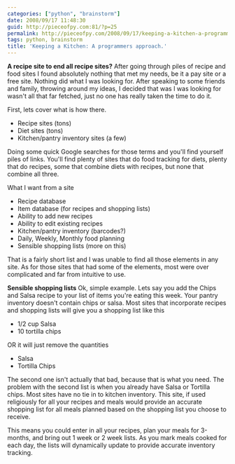 ```yaml
---
categories: ["python", "brainstorm"]
date: 2008/09/17 11:48:30
guid: http://pieceofpy.com:81/?p=25
permalink: http://pieceofpy.com/2008/09/17/keeping-a-kitchen-a-programmers-approach/
tags: python, brainstorm
title: 'Keeping a Kitchen: A programmers approach.'
---
```

<strong>A recipe site to end all recipe sites?</strong>
After going through piles of recipe and food sites I found absolutely nothing that met my needs, be it a pay site or a free site. Nothing did what I was looking for. After speaking to some friends and family, throwing around my ideas, I decided that was I was looking for wasn't all that far fetched, just no one has really taken the time to do it.

First, lets cover what is how there.
<ul>
	<li>Recipe sites (tons)</li>
	<li>Diet sites (tons)</li>
	<li>Kitchen/pantry inventory sites (a few)</li>
</ul>
Doing some quick Google searches for those terms and you'll find yourself piles of links. You'll find plenty of sites that do food tracking for diets, plenty that do recipes, some that combine diets with recipes, but none that combine all three.

What I want from a site
<ul>
	<li> Recipe database</li>
	<li>Item database (for recipes and shopping lists)</li>
	<li>Ability to add new recipes</li>
	<li>Ability to edit existing recipes</li>
	<li>Kitchen/pantry inventory (barcodes?)</li>
	<li>Daily, Weekly, Monthly food planning</li>
	<li>Sensible shopping lists (more on this)</li>
</ul>
That is a fairly short list and I was unable to find all those elements in any site. As for those sites that had some of the elements, most were over complicated and far from intuitive to use.

<strong>Sensible shopping lists</strong>
Ok, simple example. Lets say you add the Chips and Salsa recipe to your list of items you're eating this week. Your pantry inventory doesn't contain chips or salsa. Most sites that incorporate recipes and shopping lists will give you a shopping list like this
<ul>
	<li> 1/2 cup Salsa</li>
	<li>10 tortilla chips</li>
</ul>
OR it will just remove the quantities
<ul>
	<li> Salsa</li>
	<li>Tortilla Chips</li>
</ul>
The second one isn't actually that bad, because that is what you need. The problem with the second list is when you already have Salsa or Tortilla chips. Most sites have no tie in to kitchen inventory. This site, if used religiously for all your recipes and meals would provide an accurate shopping list for all meals planned based on the shopping list you choose to receive.

This means you could enter in all your recipes, plan your meals for 3-months, and bring out 1 week or 2 week lists. As you mark meals cooked for each day, the lists will dynamically update to provide accurate inventory tracking.
